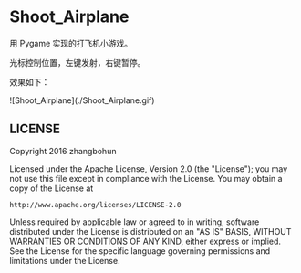 # Shoot_Airplane
<p>用 Pygame 实现的打飞机小游戏。</p>
<p>光标控制位置，左键发射，右键暂停。</p>
<p>效果如下：</p>
![Shoot_Airplane](./Shoot_Airplane.gif)

## LICENSE
Copyright 2016 zhangbohun

Licensed under the Apache License, Version 2.0 (the "License");
you may not use this file except in compliance with the License.
You may obtain a copy of the License at

    http://www.apache.org/licenses/LICENSE-2.0

Unless required by applicable law or agreed to in writing, software
distributed under the License is distributed on an "AS IS" BASIS,
WITHOUT WARRANTIES OR CONDITIONS OF ANY KIND, either express or implied.
See the License for the specific language governing permissions and
limitations under the License.
